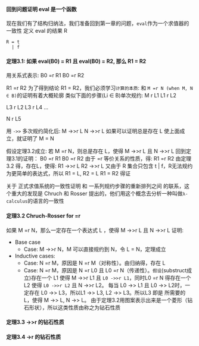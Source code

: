 #### 回到问题证明 eval 是一个函数
现在我们有了结构归纳法，我们准备回到第一章的问题，`eval`作为一个求值器的一致性
定义 eval 的结果 R
```BNF
R = t
  | f
```
#### 定理3.1: 如果 eval(B0) = R1 且 eval(B0) = R2, 那么 R1 = R2
用关系式表示:
B0  =r  R1
B0  =r  R2

R1  =r  R2
为了得到结论 R1 = R2，我们必须学习`计算的本质`: 和 `M =r N (when M, N ∈ B)`的证明有着大概轮廓
类似下面的步骤(Li ∈ B)单次规约:
M   r  L1
L1  r  L2

L3  r  L2
L3  r  L4
...
<!-- L5  r  L4 -->
N   r  L5

用 `->>` 多次规约简化后:
M   ->>r   L
N   ->>r   L
如果可以证明总是存在 L 使上面成立，就证明了 M = N

假设定理3.2成立: 若 M =r N，则总是存在 L，使得 M   ->>r   L 且 N   ->>r   L
回到定理3.1的证明：
B0  =r  R1
B0  =r  R2
由于 =r 等价关系的性质，得: R1 =r R2
由定理 3.2 得，存在L，使得:
R1  ->>r  L
R2  ->>r  L
又由于 R 集合只包含 t | f，R无法规约为更简单的表达式，所以 R1 = L, R2 = L
R1 = R2 得证

关于 正式求值系统的一致性证明 和 一系列规约步骤的重新排列之间 的联系，这个重大的发现是 Chruch 和 Rosser 提出的，他们用这个概念去分析一种叫做`λ-calculus`的语言的一致性

#### 定理3.2 Chruch-Rosser for =r
如果 M  =r  N，那么一定存在一个表达式 L ，使得 M ->>r L 且 N ->>r L
证明:
* Base case
    - Case: M  ->>r  N，M 可以直接规约到 N，令 L = N，定理成立
* Inductive cases:
    - Case: N  =r  M，原因是 N  =r  M（对称性）。由归纳得，存在 L
    - Case: N  =r  M，原因是 N  =r  L0 且 L0  =r  N（传递性）。`假设`(substruct成立)存在一个 L1 使得 M ->>r L1 且 `L0 ->>r L1`，同时L0 =r N 得存在一个 L2 使得 `L0 ->>r L2` 且 N ->>r L2。
      每当 L0  ->>  L1 且 L0  ->>  L2时，一定存在 L0 ->> L3，所以L1 ->> L3, L2 ->> L3。所以L3 即是 所需要的 L，使得 M ->> L, N ->> L。
由于定理3.2用图案表示出来是一个菱形（钻石形状），所以这类性质由称之为钻石性质

#### 定理3.3 ->>r 的钻石性质


#### 定理3.4 ->r 的钻石性质